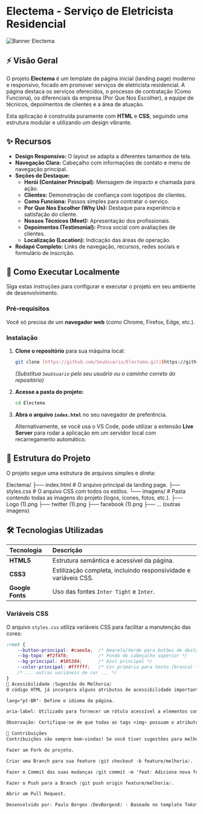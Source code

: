 # Electema - Serviço de Eletricista Residencial

![Banner Electema](https://placehold.co/1200x300/1053D4/CAEE5A/png?text=Electema+-+O+Seu+Eletricista+Residencial)

## ⚡ Visão Geral

O projeto **Electema** é um template de página inicial (landing page) moderno e responsivo, focado em promover serviços de eletricista residencial. A página destaca os serviços oferecidos, o processo de contratação (Como Funciona), os diferenciais da empresa (Por Que Nos Escolher), a equipe de técnicos, depoimentos de clientes e a área de atuação.

Esta aplicação é construída puramente com **HTML** e **CSS**, seguindo uma estrutura modular e utilizando um design vibrante.

## ✨ Recursos

- **Design Responsivo:** O layout se adapta a diferentes tamanhos de tela.
- **Navegação Clara:** Cabeçalho com informações de contato e menu de navegação principal.
- **Seções de Destaque:**
  - **Herói (Container Principal):** Mensagem de impacto e chamada para ação.
  - **Clientes:** Demonstração de confiança com logotipos de clientes.
  - **Como Funciona:** Passos simples para contratar o serviço.
  - **Por Que Nos Escolher (Why Us):** Destaque para experiência e satisfação do cliente.
  - **Nossos Técnicos (Meet):** Apresentação dos profissionais.
  - **Depoimentos (Testimonial):** Prova social com avaliações de clientes.
  - **Localização (Location):** Indicação das áreas de operação.
- **Rodapé Completo:** Links de navegação, recursos, redes sociais e formulário de inscrição.

## 🚀 Como Executar Localmente

Siga estas instruções para configurar e executar o projeto em seu ambiente de desenvolvimento.

### Pré-requisitos

Você só precisa de um **navegador web** (como Chrome, Firefox, Edge, etc.).

### Instalação

1.  **Clone o repositório** para sua máquina local:

    ```bash
    git clone [https://github.com/SeuUsuario/Electema.git](https://github.com/SeuUsuario/Electema.git)
    ```

    _(Substitua `SeuUsuario` pelo seu usuário ou o caminho correto do repositório)_

2.  **Acesse a pasta do projeto:**

    ```bash
    cd Electema
    ```

3.  **Abra o arquivo `index.html`** no seu navegador de preferência.

    Alternativamente, se você usa o VS Code, pode utilizar a extensão **Live Server** para rodar a aplicação em um servidor local com recarregamento automático.

## 📁 Estrutura do Projeto

O projeto segue uma estrutura de arquivos simples e direta:

Electema/ ├── index.html # O arquivo principal da landing page. ├── styles.css # O arquivo CSS com todos os estilos. └── imagens/ # Pasta contendo todas as imagens do projeto (logos, ícones, fotos, etc.). ├── Logo (1).png ├── twitter (1).png ├── facebook (1).png ├── ... (outras imagens)

## 🛠️ Tecnologias Utilizadas

| Tecnologia       | Descrição                                                       |
| :--------------- | :-------------------------------------------------------------- |
| **HTML5**        | Estrutura semântica e acessível da página.                      |
| **CSS3**         | Estilização completa, incluindo responsividade e variáveis CSS. |
| **Google Fonts** | Uso das fontes `Inter Tight` e `Inter`.                         |

### Variáveis CSS

O arquivo `styles.css` utiliza variáveis CSS para facilitar a manutenção das cores:

```css
:root {
    --button-principal: #caee5a;  /* Amarelo/Verde para botões de destaque */
    --bg-topo: #f2f4f8;           /* Fundo do cabeçalho superior */
    --bg-principal: #1053d4;      /* Azul principal */
    --color-principal: #ffffff;   /* Cor primária para texto (branco) */
    /* ... outras variáveis de cor ... */
}
📝 Acessibilidade (Sugestão de Melhoria)
O código HTML já incorpora alguns atributos de acessibilidade importantes:

lang="pt-BR": Define o idioma da página.

aria-label: Utilizado para fornecer um rótulo acessível a elementos como a navegação de contatos (<div aria-label="Navegação de Contatos">).

Observação: Certifique-se de que todas as tags <img> possuam o atributo alt com uma descrição significativa para usuários de leitores de tela. O seu código já está fazendo isso de forma excelente!

🤝 Contribuições
Contribuições são sempre bem-vindas! Se você tiver sugestões para melhorar o código, adicionar recursos ou corrigir bugs, sinta-se à vontade para:

Fazer um Fork do projeto.

Criar uma Branch para sua feature (git checkout -b feature/melhoria).

Fazer o Commit das suas mudanças (git commit -m 'feat: Adiciona nova funcionalidade').

Fazer o Push para a Branch (git push origin feature/melhoria).

Abrir um Pull Request.

Desenvolvido por: Paulo Borges (DevBorges8) - Baseado no template Tokotema.
```
